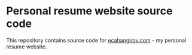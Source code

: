 # Personal resume website source code
This repository contains source code for [ecahangirov.com](https://ecahangirov.com) - my personal resume website.

